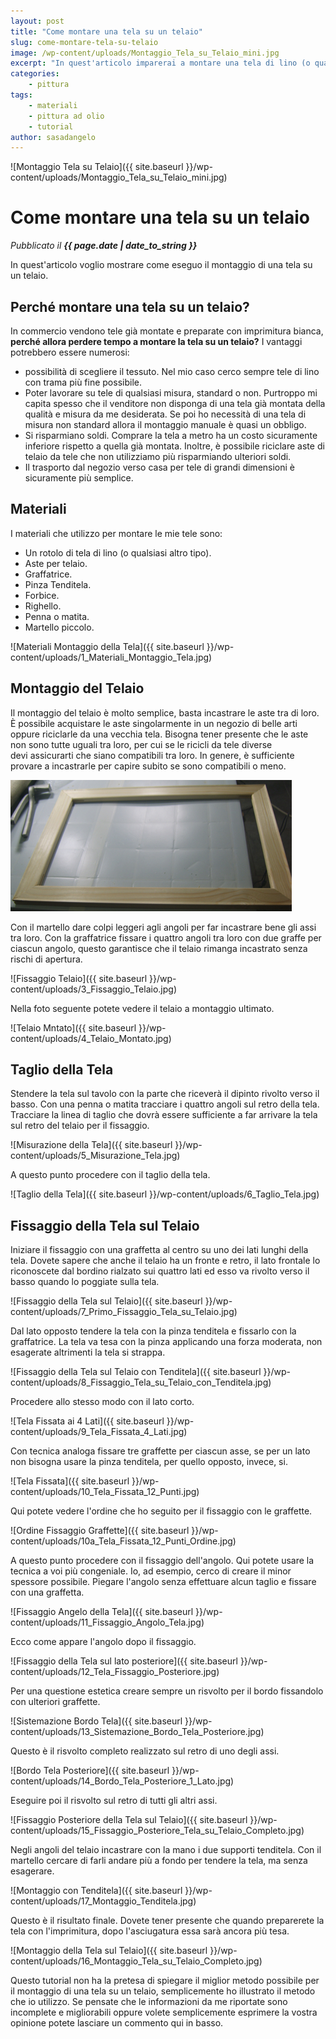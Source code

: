 ```yaml
---
layout: post
title: "Come montare una tela su un telaio"
slug: come-montare-tela-su-telaio
image: /wp-content/uploads/Montaggio_Tela_su_Telaio_mini.jpg
excerpt: "In quest'articolo imparerai a montare una tela di lino (o qualsiasi altro materiale) su un telaio. Potrai usare poi questa tela per dipingerci sopra."
categories:
    - pittura
tags:
    - materiali
    - pittura ad olio
    - tutorial
author: sasadangelo
---
```


![Montaggio Tela su Telaio]({{ site.baseurl }}/wp-content/uploads/Montaggio_Tela_su_Telaio_mini.jpg)

# Come montare una tela su un telaio
_Pubblicato il **{{ page.date | date_to_string }}**_

In quest'articolo voglio mostrare come eseguo il montaggio di una tela su un telaio.

## Perché montare una tela su un telaio?

In commercio vendono tele già montate e preparate con imprimitura bianca, **perché allora perdere tempo a montare la tela su un telaio?** I vantaggi potrebbero essere numerosi:

- possibilità di scegliere il tessuto. Nel mio caso cerco sempre tele di lino con trama più fine possibile.
- Poter lavorare su tele di qualsiasi misura, standard o non. Purtroppo mi capita spesso che il venditore non disponga di una tela già montata della qualità e misura da me desiderata. Se poi ho necessità di una tela di misura non standard allora il montaggio manuale è quasi un obbligo.
- Si risparmiano soldi. Comprare la tela a metro ha un costo sicuramente inferiore rispetto a quella già montata. Inoltre, è possibile riciclare aste di telaio da tele che non utilizziamo più risparmiando ulteriori soldi.
- Il trasporto dal negozio verso casa per tele di grandi dimensioni è sicuramente più semplice.

## Materiali

I materiali che utilizzo per montare le mie tele sono:

- Un rotolo di tela di lino (o qualsiasi altro tipo).
- Aste per telaio.
- Graffatrice.
- Pinza Tenditela.
- Forbice.
- Righello.
- Penna o matita.
- Martello piccolo.

![Materiali Montaggio della Tela]({{ site.baseurl }}/wp-content/uploads/1_Materiali_Montaggio_Tela.jpg)

## Montaggio del Telaio

Il montaggio del telaio è molto semplice, basta incastrare le aste tra di loro. È possibile acquistare le aste singolarmente in un negozio di belle arti oppure riciclarle da una vecchia tela. Bisogna tener presente che le aste non sono tutte uguali tra loro, per cui se le ricicli da tele diverse devi assicurarti che siano compatibili tra loro. In genere, è sufficiente provare a incastrarle per capire subito se sono compatibili o meno.

![](/wp-content/uploads/2_Montaggio_Telaio.jpg)

Con il martello dare colpi leggeri agli angoli per far incastrare bene gli assi tra loro. Con la graffatrice fissare i quattro angoli tra loro con due graffe per ciascun angolo, questo garantisce che il telaio rimanga incastrato senza rischi di apertura.

![Fissaggio Telaio]({{ site.baseurl }}/wp-content/uploads/3_Fissaggio_Telaio.jpg)

Nella foto seguente potete vedere il telaio a montaggio ultimato.

![Telaio Mntato]({{ site.baseurl }}/wp-content/uploads/4_Telaio_Montato.jpg)

## Taglio della Tela

Stendere la tela sul tavolo con la parte che riceverà il dipinto rivolto verso il basso. Con una penna o matita tracciare i quattro angoli sul retro della tela. Tracciare la linea di taglio che dovrà essere sufficiente a far arrivare la tela sul retro del telaio per il fissaggio.

![Misurazione della Tela]({{ site.baseurl }}/wp-content/uploads/5_Misurazione_Tela.jpg)

A questo punto procedere con il taglio della tela.

![Taglio della Tela]({{ site.baseurl }}/wp-content/uploads/6_Taglio_Tela.jpg)

## Fissaggio della Tela sul Telaio

Iniziare il fissaggio con una graffetta al centro su uno dei lati lunghi della tela. Dovete sapere che anche il telaio ha un fronte e retro, il lato frontale lo riconoscete dal bordino rialzato sui quattro lati ed esso va rivolto verso il basso quando lo poggiate sulla tela.

![Fissaggio della Tela sul Telaio]({{ site.baseurl }}/wp-content/uploads/7_Primo_Fissaggio_Tela_su_Telaio.jpg)

Dal lato opposto tendere la tela con la pinza tenditela e fissarlo con la graffatrice. La tela va tesa con la pinza applicando una forza moderata, non esagerate altrimenti la tela si strappa.

![Fissaggio della Tela sul Telaio con Tenditela]({{ site.baseurl }}/wp-content/uploads/8_Fissaggio_Tela_su_Telaio_con_Tenditela.jpg)

Procedere allo stesso modo con il lato corto.

![Tela Fissata ai 4 Lati]({{ site.baseurl }}/wp-content/uploads/9_Tela_Fissata_4_Lati.jpg)

Con tecnica analoga fissare tre graffette per ciascun asse, se per un lato non bisogna usare la pinza tenditela, per quello opposto, invece, si.

![Tela Fissata]({{ site.baseurl }}/wp-content/uploads/10_Tela_Fissata_12_Punti.jpg)

Qui potete vedere l'ordine che ho seguito per il fissaggio con le graffette.

![Ordine Fissaggio Graffette]({{ site.baseurl }}/wp-content/uploads/10a_Tela_Fissata_12_Punti_Ordine.jpg)

A questo punto procedere con il fissaggio dell'angolo. Qui potete usare la tecnica a voi più congeniale. Io, ad esempio, cerco di creare il minor spessore possibile. Piegare l'angolo senza effettuare alcun taglio e fissare con una graffetta.

![Fissaggio Angelo della Tela]({{ site.baseurl }}/wp-content/uploads/11_Fissaggio_Angolo_Tela.jpg)

Ecco come appare l'angolo dopo il fissaggio.

![Fissaggio della Tela sul lato posteriore]({{ site.baseurl }}/wp-content/uploads/12_Tela_Fissaggio_Posteriore.jpg)

Per una questione estetica creare sempre un risvolto per il bordo fissandolo con ulteriori graffette.

![Sistemazione Bordo Tela]({{ site.baseurl }}/wp-content/uploads/13_Sistemazione_Bordo_Tela_Posteriore.jpg)

Questo è il risvolto completo realizzato sul retro di uno degli assi.

![Bordo Tela Posteriore]({{ site.baseurl }}/wp-content/uploads/14_Bordo_Tela_Posteriore_1_Lato.jpg)

Eseguire poi il risvolto sul retro di tutti gli altri assi.

![Fissaggio Posteriore della Tela sul Telaio]({{ site.baseurl }}/wp-content/uploads/15_Fissaggio_Posteriore_Tela_su_Telaio_Completo.jpg)

Negli angoli del telaio incastrare con la mano i due supporti tenditela. Con il  martello cercare di farli andare più a fondo per tendere la tela, ma senza esagerare.

![Montaggio con Tenditela]({{ site.baseurl }}/wp-content/uploads/17_Montaggio_Tenditela.jpg)

Questo è il risultato finale. Dovete tener presente che quando preparerete la tela con l'imprimitura, dopo l'asciugatura essa sarà ancora più tesa.

![Montaggio della Tela sul Telaio]({{ site.baseurl }}/wp-content/uploads/16_Montaggio_Tela_su_Telaio_Completo.jpg)

Questo tutorial non ha la pretesa di spiegare il miglior metodo possibile per il montaggio di una tela su un telaio, semplicemente ho illustrato il metodo che io utilizzo. Se pensate che le informazioni da me riportate sono incomplete e migliorabili oppure volete semplicemente esprimere la vostra opinione potete lasciare un commento qui in basso.
